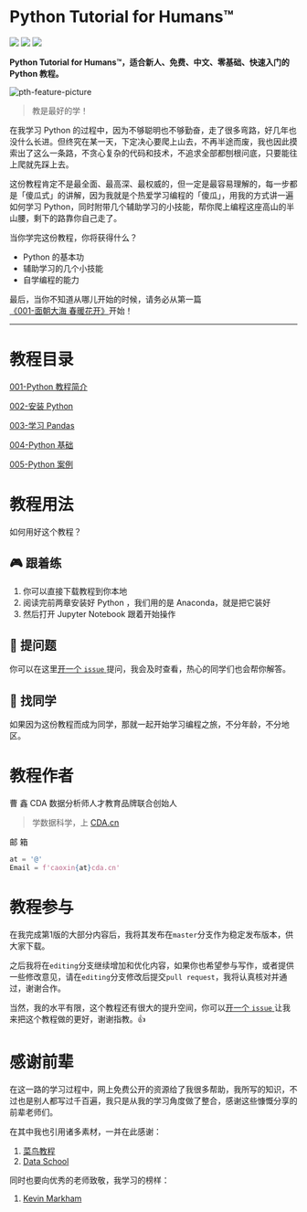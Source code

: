 # Python Tutorial for Humans™
![](https://img.shields.io/badge/language-python-yellow.svg)
![](https://img.shields.io/badge/version-v3.7-blue.svg)
[![](https://img.shields.io/github/stars/davidfnck/Python-Tutorial-for-Humans.svg?style=social&label=Star)](https://github.com/imcda/Python-Tutorial-for-Humans "GitHub Stars")

**Python Tutorial for Humans™，适合新人、免费、中文、零基础、快速入门的 Python 教程。**

![pth-feature-picture](https://pptwinpics.oss-cn-beijing.aliyuncs.com/pth-feature-picture_20191123171828.jpg)

> 教是最好的学！

在我学习 Python 的过程中，因为不够聪明也不够勤奋，走了很多弯路，好几年也没什么长进。但终究在某一天，下定决心要爬上山去，不再半途而废，我也因此摸索出了这么一条路，不贪心复杂的代码和技术，不追求全部都刨根问底，只要能往上爬就先踩上去。

这份教程肯定不是最全面、最高深、最权威的，但一定是最容易理解的，每一步都是「傻瓜式」的讲解，因为我就是个热爱学习编程的「傻瓜」，用我的方式讲一遍如何学习 Python，同时附带几个辅助学习的小技能，帮你爬上编程这座高山的半山腰，剩下的路靠你自己走了。

当你学完这份教程，你将获得什么？

+ Python 的基本功
+ 辅助学习的几个小技能
+ 自学编程的能力

最后，当你不知道从哪儿开始的时候，请务必从第一篇[《001-面朝大海 春暖花开》](https://github.com/imcda/Python-Tutorial-for-Humans/blob/editing/001-Python%20%E6%95%99%E7%A8%8B%E7%AE%80%E4%BB%8B/001-%E9%9D%A2%E5%90%91%E5%AF%B9%E8%B1%A1%20%E6%98%A5%E6%9A%96%E8%8A%B1%E5%BC%80.md)开始！

---

# 教程目录

[001-Python 教程简介](https://github.com/imcda/Python-Tutorial-for-Humans/tree/master/001-Python%20%E6%95%99%E7%A8%8B%E7%AE%80%E4%BB%8B)

[002-安装 Python](https://github.com/imcda/Python-Tutorial-for-Humans/tree/master/002-%E5%AE%89%E8%A3%85%20Python)

[003-学习 Pandas](https://github.com/imcda/Python-Tutorial-for-Humans/tree/master/003-%E5%AD%A6%E4%B9%A0%20Pandas)

[004-Python 基础](https://github.com/imcda/Python-Tutorial-for-Humans/tree/master/004-Python%20%E5%9F%BA%E7%A1%80)

[005-Python 案例](https://github.com/imcda/Python-Tutorial-for-Humans/tree/master/005-Python%20%E6%A1%88%E4%BE%8B)

# 教程用法
如何用好这个教程？

## :video_game: 跟着练
1. 你可以直接下载教程到你本地
2. 阅读完前两章安装好 Python ，我们用的是 Anaconda，就是把它装好
3. 然后打开 Jupyter Notebook 跟着开始操作

## :microphone: 提问题
你可以在这里[开一个 `issue` ](https://github.com/imcda/Python-Tutorial-for-Humans/issues)提问，我会及时查看，热心的同学们也会帮你解答。

## :beer: 找同学
如果因为这份教程而成为同学，那就一起开始学习编程之旅，不分年龄，不分地区。


# 教程作者
曹 鑫
CDA 数据分析师人才教育品牌联合创始人
> 学数据科学，上 [CDA.cn](http://cda.cn)

邮 箱
```python
at = '@'
Email = f'caoxin{at}cda.cn'
```
# 教程参与

在我完成第1版的大部分内容后，我将其发布在`master`分支作为稳定发布版本，供大家下载。

之后我将在`editing`分支继续增加和优化内容，如果你也希望参与写作，或者提供一些修改意见，请在`editing`分支修改后提交`pull request`，我将认真核对并通过，谢谢合作。

当然，我的水平有限，这个教程还有很大的提升空间，你可以[开一个 `issue` ](https://github.com/imcda/Python-Tutorial-for-Humans/issues)让我来把这个教程做的更好，谢谢指教。:thumbsup:

# 感谢前辈

在这一路的学习过程中，网上免费公开的资源给了我很多帮助，我所写的知识，不过也是别人都写过千百遍，我只是从我的学习角度做了整合，感谢这些慷慨分享的前辈老师们。

在其中我也引用诸多素材，一并在此感谢：

1. [菜鸟教程](https://www.runoob.com/python)
2. [Data School](https://www.youtube.com/channel/UCnVzApLJE2ljPZSeQylSEyg)

同时也要向优秀的老师致敬，我学习的榜样：
1. [Kevin Markham](https://github.com/justmarkham)



